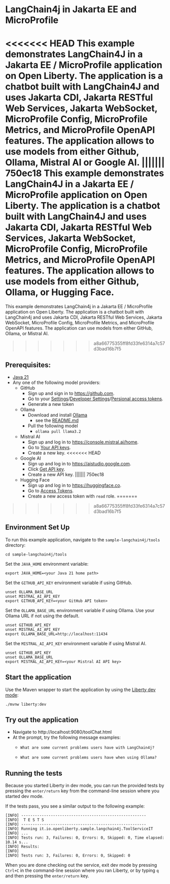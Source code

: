 # LangChain4j in Jakarta EE and MicroProfile

<<<<<<< HEAD
This example demonstrates LangChain4J in a Jakarta EE / MicroProfile application on Open Liberty. The application is a chatbot built with LangChain4J and uses Jakarta CDI, Jakarta RESTful Web Services, Jakarta WebSocket, MicroProfile Config, MicroProfile Metrics, and MicroProfile OpenAPI features. The application allows to use models from either Github, Ollama, Mistral AI or Google AI.
||||||| 750ec18
This example demonstrates LangChain4J in a Jakarta EE / MicroProfile application on Open Liberty. The application is a chatbot built with LangChain4J and uses Jakarta CDI, Jakarta RESTful Web Services, Jakarta WebSocket, MicroProfile Config, MicroProfile Metrics, and MicroProfile OpenAPI features. The application allows to use models from either Github, Ollama, or Hugging Face.
=======
This example demonstrates LangChain4j in a Jakarta EE / MicroProfile application on Open Liberty. The application is a chatbot built with LangChain4j and uses Jakarta CDI, Jakarta RESTful Web Services, Jakarta WebSocket, MicroProfile Config, MicroProfile Metrics, and MicroProfile OpenAPI features. The application can use models from either GitHub, Ollama, or Mistral AI.
>>>>>>> a8a66775355ff8fd33fe6314a7c57d3bad16b7f5

## Prerequisites:

-   [Java 21](https://developer.ibm.com/languages/java/semeru-runtimes/downloads)
-   Any one of the following model providers:
    -   GitHub
        -   Sign up and sign in to https://github.com.
        -   Go to your [Settings](https://github.com/settings/profile)/[Developer Settings](https://github.com/settings/developers)/[Persional access tokens](https://github.com/settings/personal-access-tokens).
        -   Generate a new token
    -   Ollama
        -   Download and install [Ollama](https://ollama.com/download)
            -   see the [README.md](https://github.com/ollama/ollama/blob/main/README.md#ollama)
        -   Pull the following model
            -   `ollama pull llama3.2`
    -   Mistral AI
        -   Sign up and log in to https://console.mistral.ai/home.
        -   Go to [Your API keys](https://console.mistral.ai/api-keys).
        -   Create a new key.
<<<<<<< HEAD
    -   Google AI
        -   Sign up and log in to https://aistudio.google.com.
        -   Click [Get API key](https://aistudio.google.com/apikey).
        -   Create a new API key.
||||||| 750ec18
    -   Hugging Face
        -   Sign up and log in to https://huggingface.co.
        -   Go to [Access Tokens](https://huggingface.co/settings/tokens).
        -   Create a new access token with `read` role.
=======
>>>>>>> a8a66775355ff8fd33fe6314a7c57d3bad16b7f5

## Environment Set Up

To run this example application, navigate to the `sample-langchain4j/tools` directory:

```
cd sample-langchain4j/tools
```

Set the `JAVA_HOME` environment variable:

```
export JAVA_HOME=<your Java 21 home path>
```

Set the `GITHUB_API_KEY` environment variable if using GitHub.

```
unset OLLAMA_BASE_URL
unset MISTRAL_AI_API_KEY
export GITHUB_API_KEY=<your GitHub API token>
```

Set the `OLLAMA_BASE_URL` environment variable if using Ollama. Use your Ollama URL if not using the default.

```
unset GITHUB_API_KEY
unset MISTRAL_AI_API_KEY
export OLLAMA_BASE_URL=http://localhost:11434
```

Set the `MISTRAL_AI_API_KEY` environment variable if using Mistral AI.

```
unset GITHUB_API_KEY
unset OLLAMA_BASE_URL
export MISTRAL_AI_API_KEY=<your Mistral AI API key>
```

## Start the application

Use the Maven wrapper to start the application by using the [Liberty dev mode](https://openliberty.io/docs/latest/development-mode.html):

```
./mvnw liberty:dev
```

## Try out the application

- Navigate to http://localhost:9080/toolChat.html
- At the prompt, try the following message examples:
  - ```
    What are some current problems users have with LangChain4j?
    ```
  - ```
    What are some current problems users have when using Ollama?
    ```

## Running the tests

Because you started Liberty in dev mode, you can run the provided tests by pressing the `enter/return` key from the command-line session where you started dev mode.

If the tests pass, you see a similar output to the following example:

```
[INFO] -------------------------------------------------------
[INFO]  T E S T S
[INFO] -------------------------------------------------------
[INFO] Running it.io.openliberty.sample.langchain4j.ToolServiceIT
[INFO] ...
[INFO] Tests run: 3, Failures: 0, Errors: 0, Skipped: 0, Time elapsed: 10.14 s...
[INFO] Results:
[INFO] 
[INFO] Tests run: 3, Failures: 0, Errors: 0, Skipped: 0
```

When you are done checking out the service, exit dev mode by pressing `Ctrl+C` in the command-line session where you ran Liberty, or by typing `q` and then pressing the `enter/return` key.
